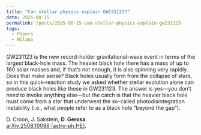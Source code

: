 ```yaml
---
title: "Can stellar physics explain GW231123?"
date: 2025-08-15
permalink: /posts/2025-08-15-can-stellar-physics-explain-gw231123
tags:
  - Papers
  - Milano
---
```


GW231123 is the new record-holder gravitational-wave event in terms of the largest black-hole mass. The heavier black hole there has a mass of up to 160 solar masses and, if that’s not enough, it is also spinning very rapidly. Does that make sense? Black holes usually form from the collapse of stars, so in this quick-reaction study we asked whether stellar evolution alone can produce black holes like those in GW231123. The answer is yes—you don’t *need* to invoke anything else—but the catch is that the heavier black hole must come from a star that underwent the so-called photodisintegration instability (i.e., what people refer to as a black hole “beyond the gap”).
 

D. Croon, J. Sakstein, **D. Gerosa**.\
[arXiv:2508.10088 [astro-ph.HE]](https://arxiv.org/abs/2508.10088).
